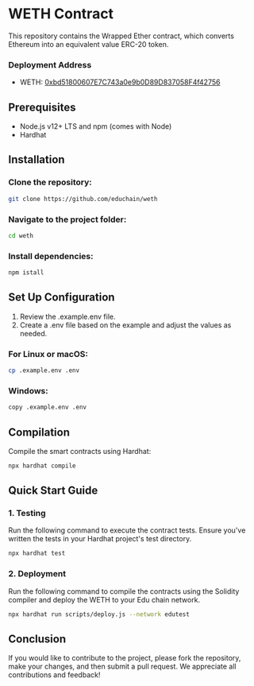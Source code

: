# WETH Contract

This repository contains the Wrapped Ether contract, which converts Ethereum into an equivalent value ERC-20 token.

### Deployment Address

- WETH: [0xbd51800607E7C743a0e9b0D89D837058F4f42756](https://opencampus-codex.blockscout.com/address/0xbd51800607E7C743a0e9b0D89D837058F4f42756)

## Prerequisites

- Node.js v12+ LTS and npm (comes with Node)
- Hardhat

## Installation

### Clone the repository:

```bash
git clone https://github.com/educhain/weth
```

### Navigate to the project folder:

```bash
cd weth
```

### Install dependencies:

```bash
npm istall
```

## Set Up Configuration

1. Review the .example.env file.
2. Create a .env file based on the example and adjust the values as needed.

### For Linux or macOS:

```bash
cp .example.env .env
```

### Windows:

```bash
copy .example.env .env
```

## Compilation

Compile the smart contracts using Hardhat:

```bash
npx hardhat compile
```

## Quick Start Guide

### 1. Testing

Run the following command to execute the contract tests. Ensure you've written the tests in your Hardhat project's test directory.

```bash
npx hardhat test
```

### 2. Deployment

Run the following command to compile the contracts using the Solidity compiler and deploy the WETH to your Edu chain network.

```bash
npx hardhat run scripts/deploy.js --network edutest
```

## Conclusion

If you would like to contribute to the project, please fork the repository, make your changes, and then submit a pull request. We appreciate all contributions and feedback!
